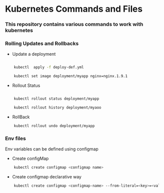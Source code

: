 # Kubernetes Commands and Files

### This repository contains various commands to work with kubernetes


### Rolling Updates and Rollbacks
- Update a  deployment

```sh

    kubectl  apply -f deploy-def.yml

    kubectl set image deployment/myapp nginx=nginx.1.9.1

```

- Rollout Status

```sh

    kubectl rollout status deployment/myapp

    kubectl rollout history deployment/myaoo

```

- RollBack

```sh
    kubectl rollout undo deployment/myapp

```

### Env files

Env variables can be defined using configmap

- Create configMap

```sh
    kubectl create configmap <configmap name>
```

- Create configmap declarative way

```sh
    kubectl create configmap <configmap-name> --from-literal=<key>=<value>
```
